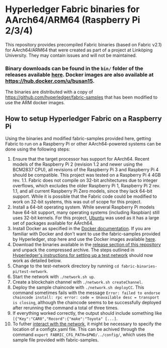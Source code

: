 # Hyperledger Fabric binaries for AArch64/ARM64 (Raspberry Pi 2/3/4)

This repository provides precompiled Fabric binaries (based on Fabric v2.1) for AArch64/ARM64 that were created as part of a project at Linköping University. They may contain issues and will not be maintained.

### Binary downloads can be found in the `bin/` folder of the releases available [here](https://github.com/busan15/fabric-binaries-pi/releases). Docker images are also available at https://hub.docker.com/u/busan15.

The binaries are distributed with a copy of https://github.com/hyperledger/fabric-samples that has been modified to use the ARM docker images.


## How to setup Hyperledger Fabric on a Raspberry Pi

Using the binaries and modified fabric-samples provided here, getting Fabric to run on a Raspberry Pi or other AArch64-powered systems can be done using the following steps:

1. Ensure that the target processor has support for AArch64. Recent models of the Raspberry Pi 2 (revision 1.2 and newer using the BCM2837 CPU), all revisions of the Raspberry Pi 3 and Raspberry Pi 4 should be compatible. This project was tested on a Raspberry Pi 4 4GB rev. 1.1. Fabric does not compile on 32-bit architectures due to integer overflows, which excludes the older Raspberry Pi 1, Raspberry Pi 2 rev. 1.1, and all current Raspberry Pi Zero models, since they lack 64-bit support. While it is possible that the Fabric code could be modified to work on 32-bit systems, this was out of scope for this project.
2. Install a 64-bit operating system. While several Raspberry Pi models have 64-bit support, many operating systems (including Raspbian) still uses 32-bit kernels. For this project, [Ubuntu](https://ubuntu.com/download/raspberry-pi) was used as it has a large set of packages available for AArch64.
3. Install Docker as specified in the [Docker documentation](https://docs.docker.com/engine/install/ubuntu/). If you are familiar with Docker and don't want to use the fabric-samples provided by Hyperledger, stop here and use the Docker images available [here](https://hub.docker.com/u/busan15).
4. Download the binaries available in the [release section of this repository](https://github.com/busan15/fabric-binaries-pi/releases) and unpack the compressed archive. The steps outlined in [Hyperledger's instructions for setting up a test network](https://hyperledger-fabric.readthedocs.io/en/release-2.1/test_network.html) should now work as detailed below.
5. Change to the test-network directory by running `cd fabric-binaries-pi/test-network`.
6. Start the network with `./network.sh up`.
7. Create a blockchain channel with `./network.sh createChannel`.
8. Deploy the sample chaincode with `./network.sh deployCC`. This command sometimes fails with the message `Error: failed to endorse chaincode install: rpc error: code = Unavailable desc = transport is closing`, although the chaincode seems to be successfully deployed after rerunning the command a total of three times.
9. If everything worked correctly, the output should include something like `[{"Key":"CAR0","Record":{"make":"Toyota" [...]`.
10. To futher [interact with the network](https://hyperledger-fabric.readthedocs.io/en/release-2.1/test_network.html#interacting-with-the-network), it might be necessary to specify the location of a configtx.yaml file. This can be achived through the command `export FABRIC_CFG_PATH=$PWD/../config/`, which uses the sample file provided with fabric-samples.
